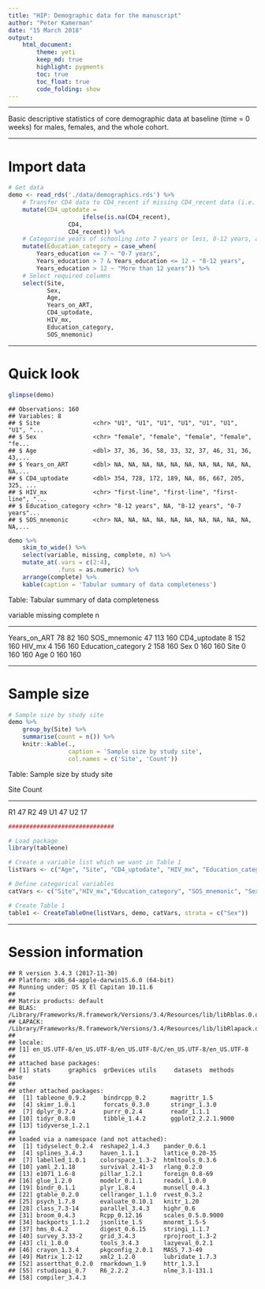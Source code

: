 ```yaml
---
title: "HIP: Demographic data for the manuscript"
author: "Peter Kamerman"
date: "15 March 2018"
output: 
    html_document:
        theme: yeti
        keep_md: true
        highlight: pygments
        toc: true
        toc_float: true
        code_folding: show
---
```




----

Basic descriptive statistics of core demographic data at baseline (time = 0 weeks) for males, females, and the whole cohort. 

----

# Import data


```r
# Get data
demo <- read_rds('./data/demographics.rds') %>%
    # Transfer CD4 data to CD4_recent if missing CD4_recent data (i.e. most updated CD4 count available)
    mutate(CD4_uptodate =
                     ifelse(is.na(CD4_recent),
                 CD4,
                 CD4_recent)) %>%
    # Categorise years of schooling into 7 years or less, 8-12 years, and more than 12 years of education
    mutate(Education_category = case_when(
        Years_education <= 7 ~ "0-7 years",
        Years_education > 7 & Years_education <= 12 ~ "8-12 years",
        Years_education > 12 ~ "More than 12 years")) %>%
    # Select required columns
    select(Site,
           Sex,
           Age,
           Years_on_ART,
           CD4_uptodate,
           HIV_mx,
           Education_category,
           SOS_mnemonic)
```

----

# Quick look


```r
glimpse(demo)
```

```
## Observations: 160
## Variables: 8
## $ Site               <chr> "U1", "U1", "U1", "U1", "U1", "U1", "U1", "...
## $ Sex                <chr> "female", "female", "female", "female", "fe...
## $ Age                <dbl> 37, 36, 36, 58, 33, 32, 37, 46, 31, 36, 43,...
## $ Years_on_ART       <dbl> NA, NA, NA, NA, NA, NA, NA, NA, NA, NA, NA,...
## $ CD4_uptodate       <dbl> 354, 728, 172, 189, NA, 86, 667, 205, 325, ...
## $ HIV_mx             <chr> "first-line", "first-line", "first-line", "...
## $ Education_category <chr> "8-12 years", NA, "8-12 years", "0-7 years"...
## $ SOS_mnemonic       <chr> NA, NA, NA, NA, NA, NA, NA, NA, NA, NA, NA,...
```

```r
demo %>% 
    skim_to_wide() %>% 
    select(variable, missing, complete, n) %>%
    mutate_at(.vars = c(2:4),
              .funs = as.numeric) %>% 
    arrange(complete) %>% 
    kable(caption = 'Tabular summary of data completeness')
```



Table: Tabular summary of data completeness

variable              missing   complete     n
-------------------  --------  ---------  ----
Years_on_ART               78         82   160
SOS_mnemonic               47        113   160
CD4_uptodate                8        152   160
HIV_mx                      4        156   160
Education_category          2        158   160
Sex                         0        160   160
Site                        0        160   160
Age                         0        160   160

----

# Sample size


```r
# Sample size by study site
demo %>%
    group_by(Site) %>%
    summarise(count = n()) %>%
    knitr::kable(., 
                 caption = 'Sample size by study site', 
                 col.names = c('Site', 'Count'))
```



Table: Sample size by study site

Site    Count
-----  ------
R1         47
R2         49
U1         47
U2         17

```r
##############################

# Load package
library(tableone)

# Create a variable list which we want in Table 1
listVars <- c("Age", "Site", "CD4_uptodate", "HIV_mx", "Education_category", "SOS_mnemonic")

# Define categorical variables
catVars <- c("Site","HIV_mx","Education_category", "SOS_mnemonic", "Sex")

# Create Table 1
table1 <- CreateTableOne(listVars, demo, catVars, strata = c("Sex"))
```



----

# Session information


```
## R version 3.4.3 (2017-11-30)
## Platform: x86_64-apple-darwin15.6.0 (64-bit)
## Running under: OS X El Capitan 10.11.6
## 
## Matrix products: default
## BLAS: /Library/Frameworks/R.framework/Versions/3.4/Resources/lib/libRblas.0.dylib
## LAPACK: /Library/Frameworks/R.framework/Versions/3.4/Resources/lib/libRlapack.dylib
## 
## locale:
## [1] en_US.UTF-8/en_US.UTF-8/en_US.UTF-8/C/en_US.UTF-8/en_US.UTF-8
## 
## attached base packages:
## [1] stats     graphics  grDevices utils     datasets  methods   base     
## 
## other attached packages:
##  [1] tableone_0.9.2     bindrcpp_0.2       magrittr_1.5      
##  [4] skimr_1.0.1        forcats_0.3.0      stringr_1.3.0     
##  [7] dplyr_0.7.4        purrr_0.2.4        readr_1.1.1       
## [10] tidyr_0.8.0        tibble_1.4.2       ggplot2_2.2.1.9000
## [13] tidyverse_1.2.1   
## 
## loaded via a namespace (and not attached):
##  [1] tidyselect_0.2.4  reshape2_1.4.3    pander_0.6.1     
##  [4] splines_3.4.3     haven_1.1.1       lattice_0.20-35  
##  [7] labelled_1.0.1    colorspace_1.3-2  htmltools_0.3.6  
## [10] yaml_2.1.18       survival_2.41-3   rlang_0.2.0      
## [13] e1071_1.6-8       pillar_1.2.1      foreign_0.8-69   
## [16] glue_1.2.0        modelr_0.1.1      readxl_1.0.0     
## [19] bindr_0.1.1       plyr_1.8.4        munsell_0.4.3    
## [22] gtable_0.2.0      cellranger_1.1.0  rvest_0.3.2      
## [25] psych_1.7.8       evaluate_0.10.1   knitr_1.20       
## [28] class_7.3-14      parallel_3.4.3    highr_0.6        
## [31] broom_0.4.3       Rcpp_0.12.16      scales_0.5.0.9000
## [34] backports_1.1.2   jsonlite_1.5      mnormt_1.5-5     
## [37] hms_0.4.2         digest_0.6.15     stringi_1.1.7    
## [40] survey_3.33-2     grid_3.4.3        rprojroot_1.3-2  
## [43] cli_1.0.0         tools_3.4.3       lazyeval_0.2.1   
## [46] crayon_1.3.4      pkgconfig_2.0.1   MASS_7.3-49      
## [49] Matrix_1.2-12     xml2_1.2.0        lubridate_1.7.3  
## [52] assertthat_0.2.0  rmarkdown_1.9     httr_1.3.1       
## [55] rstudioapi_0.7    R6_2.2.2          nlme_3.1-131.1   
## [58] compiler_3.4.3
```
